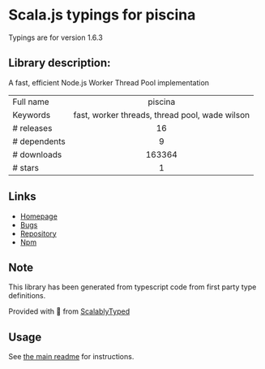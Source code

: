 
# Scala.js typings for piscina

Typings are for version 1.6.3

## Library description:
A fast, efficient Node.js Worker Thread Pool implementation

|                    |                 |
| ------------------ | :-------------: |
| Full name          | piscina |
| Keywords           | fast, worker threads, thread pool, wade wilson |
| # releases         | 16 |
| # dependents       | 9 |
| # downloads        | 163364 |
| # stars            | 1 |

## Links
- [Homepage](https://github.com/piscinajs/piscina#readme)
- [Bugs](https://github.com/piscinajs/piscina/issues)
- [Repository](https://github.com/piscinajs/piscina)
- [Npm](https://www.npmjs.com/package/piscina)
    


## Note
This library has been generated from typescript code from first party type definitions.

Provided with :purple_heart: from [ScalablyTyped](https://github.com/oyvindberg/ScalablyTyped)

## Usage
See [the main readme](../../readme.md) for instructions.


